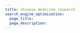 ```yaml
---
title: chinese medicine research
search_engine_optimization:
  page_title:
  page_description:
---
```

